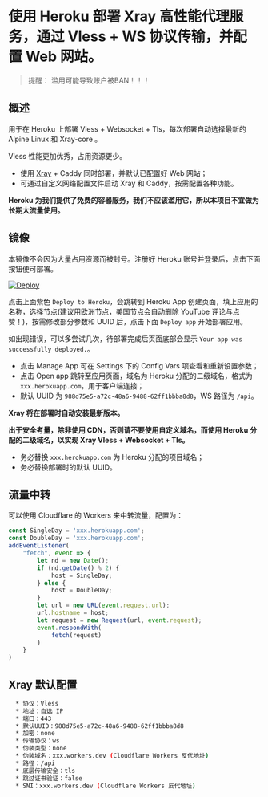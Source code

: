 # 使用 Heroku 部署 Xray 高性能代理服务，通过 Vless + WS 协议传输，并配置 Web 网站。

> 提醒： 滥用可能导致账户被BAN！！！

## 概述

用于在 Heroku 上部署 Vless + Websocket + Tls，每次部署自动选择最新的 Alpine Linux 和 Xray-core 。

Vless 性能更加优秀，占用资源更少。

  * 使用 [Xray](https://github.com/XTLS/Xray-core) + Caddy 同时部署，并默认已配置好 Web 网站；
  * 可通过自定义网络配置文件启动 Xray 和 Caddy，按需配置各种功能。

**Heroku 为我们提供了免费的容器服务，我们不应该滥用它，所以本项目不宜做为长期大流量使用。**

## 镜像

本镜像不会因为大量占用资源而被封号。注册好 Heroku 账号并登录后，点击下面按钮便可部署。

[![Deploy](https://www.herokucdn.com/deploy/button.png)](https://dashboard.heroku.com/new?template=https://github.com/6shell/herokuxrayweb) 

点击上面紫色 `Deploy to Heroku`，会跳转到 Heroku App 创建页面，填上应用的名称，选择节点(建议用欧洲节点，美国节点会自动删除 YouTube 评论与点赞！)，按需修改部分参数和 UUID 后，点击下面 `Deploy app` 开始部署应用。

如出现错误，可以多尝试几次，待部署完成后页面底部会显示 `Your app was successfully deployed.`。

  * 点击 Manage App 可在 Settings 下的 Config Vars 项查看和重新设置参数；
  * 点击 Open app 跳转至应用页面，域名为 Heroku 分配的二级域名，格式为 `xxx.herokuapp.com`，用于客户端连接；
  * 默认 UUID 为 `988d75e5-a72c-48a6-9488-62ff1bbba8d8`，WS 路径为 `/api`。

**Xray 将在部署时自动安装最新版本。**

**出于安全考量，除非使用 CDN，否则请不要使用自定义域名，而使用 Heroku 分配的二级域名，以实现 Xray Vless + Websocket + Tls。**

  * 务必替换 `xxx.herokuapp.com` 为 Heroku 分配的项目域名；
  * 务必替换部署时的默认 UUID。

## 流量中转

  <summary>可以使用 Cloudflare 的 Workers 来中转流量，配置为：</summary>
  
  ```js
  const SingleDay = 'xxx.herokuapp.com';
  const DoubleDay = 'xxx.herokuapp.com';
  addEventListener(
      "fetch", event => {
          let nd = new Date();
          if (nd.getDate() % 2) {
              host = SingleDay;
          } else {
              host = DoubleDay;
          }
          let url = new URL(event.request.url);
          url.hostname = host;
          let request = new Request(url, event.request);
          event.respondWith(
              fetch(request)
          )
      }
  )
  ```

## Xray 默认配置

  ```bash
    * 协议：Vless
    * 地址：自选 IP
    * 端口：443
    * 默认UUID：988d75e5-a72c-48a6-9488-62ff1bbba8d8
    * 加密：none
    * 传输协议：ws
    * 伪装类型：none
    * 伪装域名：xxx.workers.dev (Cloudflare Workers 反代地址)
    * 路径：/api
    * 底层传输安全：tls
    * 跳过证书验证：false
    * SNI：xxx.workers.dev (Cloudflare Workers 反代地址)
  ```
